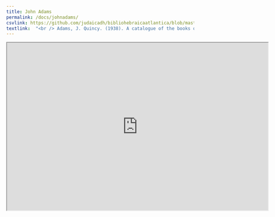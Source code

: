 ```yaml
---
title: John Adams
permalink: /docs/johnadams/
csvlink: https://github.com/judaicadh/bibliohebraicaatlantica/blob/master/John%20Adams/WorldCat_3740690.csv
textlink:  "<br /> Adams, J. Quincy. (1938). A catalogue of the books of John Quincy Adams: deposited in the Boston athenæum, with notes on books, Adams seals and book-plates. Boston: Athenæum. <br /> Metcalf, E. Wight., Adams, J., Boston Public Library. Adams Collection., . (1823). Deeds and other documents relating to the several pieces of land, and to the library presented to the town of Quincy by President Adams ; together with a catalogue of the books. Cambridge [Mass.]: Printed by Hilliard and Metcalf."
---
```


<iframe width="700" height="450" src="https://hdl.handle.net/2027/nyp.33433081827895?urlappend=%3Bui=embed"></iframe>